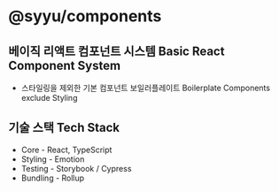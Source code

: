 # @syyu/components

## 베이직 리액트 컴포넌트 시스템 Basic React Component System

- 스타일링을 제외한 기본 컴포넌트 보일러플레이트 Boilerplate Components exclude Styling

## 기술 스택 Tech Stack

- Core - React, TypeScript
- Styling - Emotion
- Testing - Storybook / Cypress
- Bundling - Rollup
